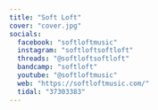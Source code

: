 ```yaml
---
title: "Soft Loft"
cover: "cover.jpg"
socials:
  facebook: "softloftmusic"
  instagram: "softloftsoftloft"
  threads: "@softloftsoftloft"
  bandcamp: "softloft"
  youtube: "@softloftmusic"
  web: "https://softloftmusic.com/"
  tidal: "37303383"
---
```

